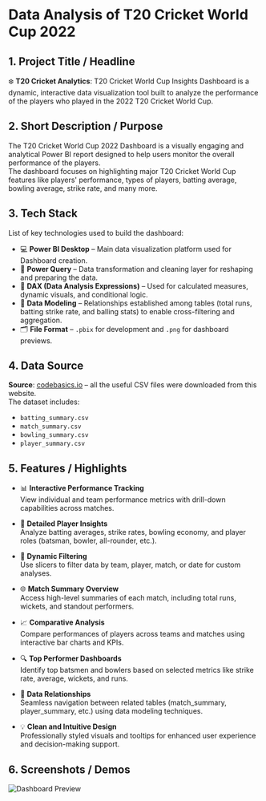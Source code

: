 # Data Analysis of T20 Cricket World Cup 2022

## 1. Project Title / Headline  
❄️ **T20 Cricket Analytics**: T20 Cricket World Cup Insights Dashboard is a dynamic, interactive data visualization tool built to analyze the performance of the players who played in the 2022 T20 Cricket World Cup.

## 2. Short Description / Purpose  
The T20 Cricket World Cup 2022 Dashboard is a visually engaging and analytical Power BI report designed to help users monitor the overall performance of the players.  
The dashboard focuses on highlighting major T20 Cricket World Cup features like players' performance, types of players, batting average, bowling average, strike rate, and many more.

## 3. Tech Stack  
List of key technologies used to build the dashboard:

- 💻 **Power BI Desktop** – Main data visualization platform used for Dashboard creation.  
- 📁 **Power Query** – Data transformation and cleaning layer for reshaping and preparing the data.  
- 🧠 **DAX (Data Analysis Expressions)** – Used for calculated measures, dynamic visuals, and conditional logic.  
- 🔗 **Data Modeling** – Relationships established among tables (total runs, batting strike rate, and balling stats) to enable cross-filtering and aggregation.  
- 🗂️ **File Format** – `.pbix` for development and `.png` for dashboard previews.

## 4. Data Source  
**Source**: [codebasics.io](https://codebasics.io) – all the useful CSV files were downloaded from this website.  
The dataset includes:
- `batting_summary.csv`
- `match_summary.csv`
- `bowling_summary.csv`
- `player_summary.csv`

## 5. Features / Highlights

- 📊 **Interactive Performance Tracking**  
  View individual and team performance metrics with drill-down capabilities across matches.

- 🏏 **Detailed Player Insights**  
  Analyze batting averages, strike rates, bowling economy, and player roles (batsman, bowler, all-rounder, etc.).

- 🔁 **Dynamic Filtering**  
  Use slicers to filter data by team, player, match, or date for custom analyses.

- 🌐 **Match Summary Overview**  
  Access high-level summaries of each match, including total runs, wickets, and standout performers.

- 📈 **Comparative Analysis**  
  Compare performances of players across teams and matches using interactive bar charts and KPIs.

- 🔍 **Top Performer Dashboards**  
  Identify top batsmen and bowlers based on selected metrics like strike rate, average, wickets, and runs.

- 🧩 **Data Relationships**  
  Seamless navigation between related tables (match_summary, player_summary, etc.) using data modeling techniques.

- 💡 **Clean and Intuitive Design**  
  Professionally styled visuals and tooltips for enhanced user experience and decision-making support.

## 6. Screenshots / Demos

![Dashboard Preview](GopalTanwar7424/T20-Cricket-World-Cup-2022-Dashboard )
